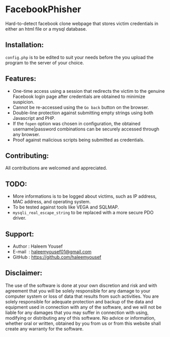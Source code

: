 # FacebookPhisher
Hard-to-detect facebook clone webpage that stores victim credentials in either an html file or a mysql database.

## Installation:
`config.php` is to be edited to suit your needs before the you upload the program to the server of your choice.

## Features:

- One-time access using a session that redirects the victim to the genuine Facebook login page after credentials are obtained to minimize suspicion.
- Cannot be re-accessed using the `Go back` button on the browser.
- Double-line protection against submitting empty strings using both Javascript and PHP.
- If the `fopen` option was chosen in configuration, the obtained username|password combinations can be securely accessed through any browser.
- Proof against malicious scripts being submitted as credentials.

## Contributing:
All contributions are welcomed and appreciated.

## TODO:

- More informations is to be logged about victims, such as IP address, MAC address, and operating system.
- To be tested against tools like VEGA and SQLMAP.
- `mysqli_real_escape_string` to be replaced with a more secure PDO driver.

## Support:

- Author : Haleem Yousef 
- E-mail  &nbsp;: haleemyousef01@gmail.com 
- GitHub : https://github.com/haleemyousef 

## Disclaimer:

The use of the software is done at your own discretion and risk and with agreement that you will be solely responsible for any damage to your computer system or loss of data that results from such activities. You are solely responsible for adequate protection and backup of the data and equipment used in connection with any of the software, and we will not be liable for any damages that you may suffer in connection with using, modifying or distributing any of this software. No advice or information, whether oral or written, obtained by you from us or from this website shall create any warranty for the software.

